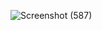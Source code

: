 ![Screenshot (587)](https://github.com/Biradar1422/ToDoList.github.io/assets/101455095/64bb3a31-d39c-4a3c-8cdf-d7dc4eb7f486)
